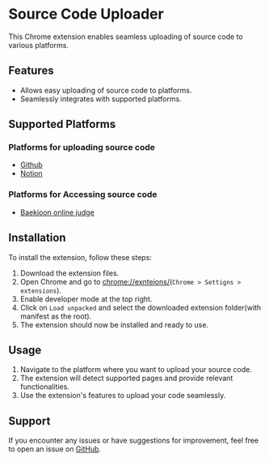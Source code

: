 # Source Code Uploader

This Chrome extension enables seamless uploading of source code to various platforms.

## Features

- Allows easy uploading of source code to platforms.
- Seamlessly integrates with supported platforms.

## Supported Platforms

### Platforms for uploading source code

- [Github](https://github.com/)
- [Notion](https://www.notion.so/)

### Platforms for Accessing source code

- [Baekjoon online judge](https://www.acmicpc.net/)

## Installation

To install the extension, follow these steps:

1. Download the extension files.
2. Open Chrome and go to [chrome://exnteions/](chrome://extensions/)(`Chrome > Settigns > extensions`).
3. Enable developer mode at the top right.
4. Click on `Load unpacked` and select the downloaded extension folder(with manifest as the root).
5. The extension should now be installed and ready to use.

## Usage

1. Navigate to the platform where you want to upload your source code.
2. The extension will detect supported pages and provide relevant functionalities.
3. Use the extension's features to upload your code seamlessly.

## Support

If you encounter any issues or have suggestions for improvement, feel free to open an issue on [GitHub](https://github.com/Seojeonguk/sourceCodeUploader).

